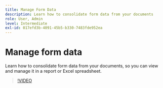 ```yaml
---
title: Manage Form Data
description: Learn how to consolidate form data from your documents
role: User, Admin
level: Intermediate
exl-id: 017efd3b-4091-45b5-b330-7483fde952ea
---
```

# Manage form data

Learn how to consolidate form data from your documents, so you can view and manage it in a report or Excel spreadsheet.

>[!VIDEO](https://video.tv.adobe.com/v/3419330?quality=12&learn=on&hidetitle=true)
